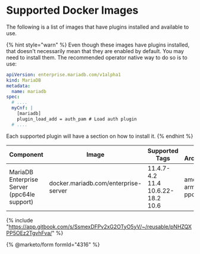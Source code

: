 # Supported Docker Images

The following is a list of images that have plugins installed and available to use. 

{% hint style="warn" %}
Even though these images have plugins installed, that doesn't necessarily mean that they are enabled by default. You may need to install them.
The recommended operator native way to do so is to use:
```yaml
apiVersion: enterprise.mariadb.com/v1alpha1
kind: MariaDB
metadata:
  name: mariadb
spec:
  # ....
  myCnf: |
    [mariadb]
    plugin_load_add = auth_pam # Load auth plugin
  # ....
```

Each supported plugin will have a section on how to install it.
{% endhint %}

| Component | Image | Supported Tags | CPU Architecture |
|-----------|-------|----------------|------------------|
| MariaDB Enterprise Server (ppc64le support) | docker.mariadb.com/enterprise-server |  11.4.7-4.2 <br>  11.4 <br>  10.6.22-18.2 <br>  10.6 <br>  |  amd64 <br>  arm64 <br>  ppc64le <br>  |

{% include "https://app.gitbook.com/s/SsmexDFPv2xG2OTyO5yV/~/reusable/pNHZQXPP5OEz2TgvhFva/" %}

{% @marketo/form formId="4316" %}
